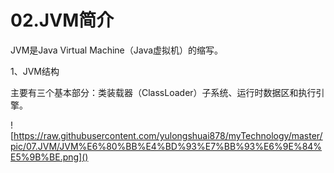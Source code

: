 # 02.JVM简介

 JVM是Java Virtual Machine（Java虚拟机）的缩写。

1、JVM结构

主要有三个基本部分：类装载器（ClassLoader）子系统、运行时数据区和执行引擎。

![https://raw.githubusercontent.com/yulongshuai878/myTechnology/master/pic/07.JVM/JVM%E6%80%BB%E4%BD%93%E7%BB%93%E6%9E%84%E5%9B%BE.png]()